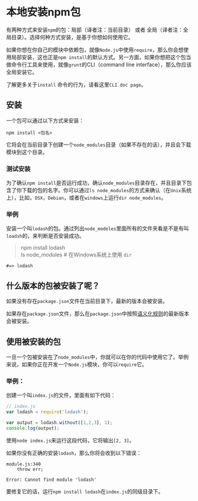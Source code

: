 # 本地安装npm包

有两种方式来安装`npm`的包：局部（译者注：当前目录） 或者 全局（译者注：全局目录）。选择何种方式安装，是基于你想如何使用它。

如果你想在你自己的模块中依赖包，就像`Node.js`中使用`require`，那么你会想使用局部安装，这也正是`npm install`的默认方式。另一方面，如果你想把这个包当做命令行工具来使用，就像`grunt`的CLI（command line interface），那么你应该全局安装它。

了解更多关于`install` 命令的行为，请看这里`CLI doc page`。

## 安装

一个包可以通过以下方式来安装：

```
npm install <包名>
```

它将会在当前目录下创建一个`node_modules`目录（如果不存在的话），并且会下载模块到这个目录。

### 测试安装

为了确认`npm install`是否运行成功，确认`node_modules`目录存在，并且目录下包含了你下载的包的名字。你可以通过`ls node_modules`的方式来确认（在`Unix`系统上），比如，`OSX`，`Debian`，或者在`windows`上运行`dir node_modules`。

### 举例

安装一个叫`lodash`的包。通过列出`node_modeles`里面所有的文件夹看是不是有叫`loadsh`的，来判断是否安装成功。

> npm install lodash  
> ls node\_modules        \# 在Windows系统上使用 `dir`

```
#=> lodash
```

## 什么版本的包被安装了呢？

如果没有存在`package.json`文件在当前目录下，最新的版本会被安装。

如果存在`package.json`文件，那么在`package.json`中按照[语义化规则](https://docs.npmjs.com/getting-started/semantic-versioning)的最新版本会被安装。

## 使用被安装的包

一旦一个包被安装在了`node_modules`中，你就可以在你的代码中使用它了。举例来说，如果你正在开发一个`Node.js`模块，你可以`require`它。

### 举例：

创建一个叫`index.js`的文件，里面有如下代码：

```javascript
// index.js
var lodash = require('lodash');

var output = lodash.without([1,2,3], 1);
console.log(output);
```

使用`node index.js`来运行这段代码，它将输出`[2, 3]`。

如果你没有正确的安装`lodash`，那么你将会收到以下错误：

```
module.js:340
    throw err;

Error: Cannot find module 'lodash'
```

要修复它的话，运行`npm install lodash`在`index.js`的同级目录下。

